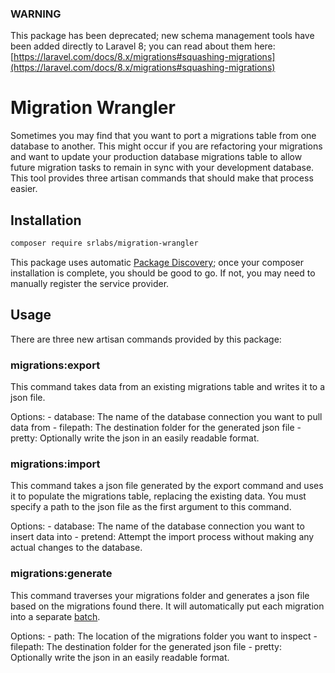 ### WARNING

This package has been deprecated; new schema management tools have been added directly to Laravel 8; you can read about them here: [https://laravel.com/docs/8.x/migrations#squashing-migrations](https://laravel.com/docs/8.x/migrations#squashing-migrations)

# Migration Wrangler

Sometimes you may find that you want to port a migrations table from one database to another.   This might occur if you are refactoring your migrations and want to update your production database migrations table to allow future migration tasks to remain in sync with your development database.   This tool provides three artisan commands that should make that process easier.

## Installation

```bash
composer require srlabs/migration-wrangler
```

This package uses automatic [Package Discovery](https://laravel.com/docs/5.5/packages#package-discovery); once your composer installation is complete, you should be good to go.  If not, you may need to manually register the service provider.

## Usage

There are three new artisan commands provided by this package:

### migrations:export

This command takes data from an existing migrations table and writes it to a json file.

Options:
    - database: The name of the database connection you want to pull data from
    - filepath: The destination folder for the generated json file
    - pretty: Optionally write the json in an easily readable format.

### migrations:import

This command takes a json file generated by the export command and uses it to populate the migrations table, replacing the existing data.  You must specify a path to the json file as the first argument to this command.

Options:
    - database: The name of the database connection you want to insert data into
    - pretend: Attempt the import process without making any actual changes to the database.

### migrations:generate

This command traverses your migrations folder and generates a json file based on the migrations found there.  It will automatically put each migration into a separate [batch](https://laravel.com/docs/5.5/migrations#rolling-back-migrations).

Options:
    - path: The location of the migrations folder you want to inspect
    - filepath: The destination folder for the generated json file
    - pretty: Optionally write the json in an easily readable format.
